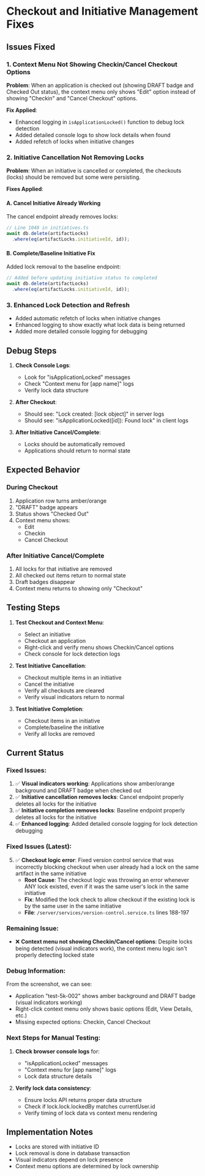 # Checkout and Initiative Management Fixes

## Issues Fixed

### 1. Context Menu Not Showing Checkin/Cancel Checkout Options
**Problem**: When an application is checked out (showing DRAFT badge and Checked Out status), the context menu only shows "Edit" option instead of showing "Checkin" and "Cancel Checkout" options.

**Fix Applied**:
- Enhanced logging in `isApplicationLocked()` function to debug lock detection
- Added detailed console logs to show lock details when found
- Added refetch of locks when initiative changes

### 2. Initiative Cancellation Not Removing Locks
**Problem**: When an initiative is cancelled or completed, the checkouts (locks) should be removed but some were persisting.

**Fixes Applied**:

#### A. Cancel Initiative Already Working
The cancel endpoint already removes locks:
```typescript
// Line 1048 in initiatives.ts
await db.delete(artifactLocks)
  .where(eq(artifactLocks.initiativeId, id));
```

#### B. Complete/Baseline Initiative Fix
Added lock removal to the baseline endpoint:
```typescript
// Added before updating initiative status to completed
await db.delete(artifactLocks)
  .where(eq(artifactLocks.initiativeId, id));
```

### 3. Enhanced Lock Detection and Refresh
- Added automatic refetch of locks when initiative changes
- Enhanced logging to show exactly what lock data is being returned
- Added more detailed console logging for debugging

## Debug Steps

1. **Check Console Logs**:
   - Look for "isApplicationLocked" messages
   - Check "Context menu for [app name]" logs
   - Verify lock data structure

2. **After Checkout**:
   - Should see: "Lock created: [lock object]" in server logs
   - Should see: "isApplicationLocked([id]): Found lock" in client logs

3. **After Initiative Cancel/Complete**:
   - Locks should be automatically removed
   - Applications should return to normal state

## Expected Behavior

### During Checkout
1. Application row turns amber/orange
2. "DRAFT" badge appears
3. Status shows "Checked Out"
4. Context menu shows:
   - Edit
   - Checkin
   - Cancel Checkout

### After Initiative Cancel/Complete
1. All locks for that initiative are removed
2. All checked out items return to normal state
3. Draft badges disappear
4. Context menu returns to showing only "Checkout"

## Testing Steps

1. **Test Checkout and Context Menu**:
   - Select an initiative
   - Checkout an application
   - Right-click and verify menu shows Checkin/Cancel options
   - Check console for lock detection logs

2. **Test Initiative Cancellation**:
   - Checkout multiple items in an initiative
   - Cancel the initiative
   - Verify all checkouts are cleared
   - Verify visual indicators return to normal

3. **Test Initiative Completion**:
   - Checkout items in an initiative
   - Complete/baseline the initiative
   - Verify all locks are removed

## Current Status

### Fixed Issues:
1. ✅ **Visual indicators working**: Applications show amber/orange background and DRAFT badge when checked out
2. ✅ **Initiative cancellation removes locks**: Cancel endpoint properly deletes all locks for the initiative
3. ✅ **Initiative completion removes locks**: Baseline endpoint properly deletes all locks for the initiative
4. ✅ **Enhanced logging**: Added detailed console logging for lock detection debugging

### Fixed Issues (Latest):
5. ✅ **Checkout logic error**: Fixed version control service that was incorrectly blocking checkout when user already had a lock on the same artifact in the same initiative
   - **Root Cause**: The checkout logic was throwing an error whenever ANY lock existed, even if it was the same user's lock in the same initiative
   - **Fix**: Modified the lock check to allow checkout if the existing lock is by the same user in the same initiative
   - **File**: `/server/services/version-control.service.ts` lines 188-197

### Remaining Issue:
- ❌ **Context menu not showing Checkin/Cancel options**: Despite locks being detected (visual indicators work), the context menu logic isn't properly detecting locked state

### Debug Information:
From the screenshot, we can see:
- Application "test-5k-002" shows amber background and DRAFT badge (visual indicators working)
- Right-click context menu only shows basic options (Edit, View Details, etc.)
- Missing expected options: Checkin, Cancel Checkout

### Next Steps for Manual Testing:
1. **Check browser console logs** for:
   - "isApplicationLocked" messages
   - "Context menu for [app name]" logs
   - Lock data structure details

2. **Verify lock data consistency**:
   - Ensure locks API returns proper data structure
   - Check if lock.lock.lockedBy matches currentUser.id
   - Verify timing of lock data vs context menu rendering

## Implementation Notes

- Locks are stored with initiative ID
- Lock removal is done in database transaction
- Visual indicators depend on lock presence
- Context menu options are determined by lock ownership
